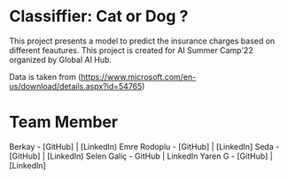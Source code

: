 # Classiffier: Cat or Dog ?
This project presents a model to predict the insurance charges based on different feautures. This project is created for AI Summer Camp'22 organized by Global AI Hub.

Data is taken from (https://www.microsoft.com/en-us/download/details.aspx?id=54765)

# Team Member
Berkay - [GitHub] | [LinkedIn)
Emre Rodoplu - [GitHub] | [LinkedIn]
Seda - [GitHub] | [LinkedIn)
Selen Galiç - GitHub | LinkedIn
Yaren G - [GitHub] | [LinkedIn]
